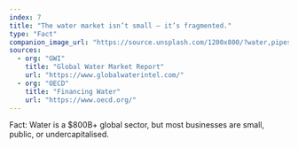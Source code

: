```yaml
---
index: 7
title: "The water market isn’t small — it’s fragmented."
type: "Fact"
companion_image_url: "https://source.unsplash.com/1200x800/?water,pipes,network"
sources:
  - org: "GWI"
    title: "Global Water Market Report"
    url: "https://www.globalwaterintel.com/"
  - org: "OECD"
    title: "Financing Water"
    url: "https://www.oecd.org/"
---
```

Fact: Water is a $800B+ global sector, but most businesses are small, public, or undercapitalised.
